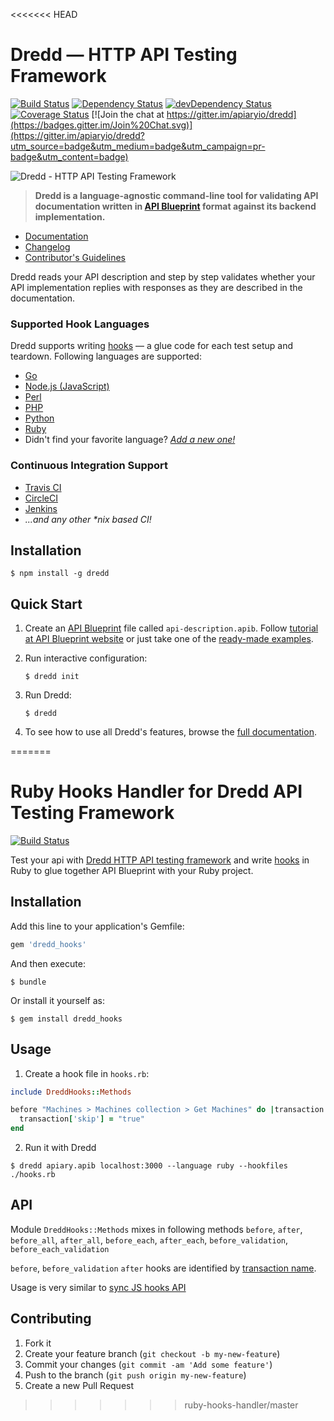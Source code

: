 <<<<<<< HEAD
# Dredd — HTTP API Testing Framework

[![Build Status](https://travis-ci.org/apiaryio/dredd.svg?branch=master)](https://travis-ci.org/apiaryio/dredd)
[![Dependency Status](https://david-dm.org/apiaryio/dredd.svg)](https://david-dm.org/apiaryio/dredd)
[![devDependency Status](https://david-dm.org/apiaryio/dredd/dev-status.svg)](https://david-dm.org/apiaryio/dredd#info=devDependencies)
[![Coverage Status](https://coveralls.io/repos/apiaryio/dredd/badge.svg?branch=master)](https://coveralls.io/r/apiaryio/dredd?branch=master)
[![Join the chat at https://gitter.im/apiaryio/dredd](https://badges.gitter.im/Join%20Chat.svg)](https://gitter.im/apiaryio/dredd?utm_source=badge&utm_medium=badge&utm_campaign=pr-badge&utm_content=badge)

![Dredd - HTTP API Testing Framework](img/dredd.png?v=3&raw=true)

> **Dredd is a language-agnostic command-line tool for validating
API documentation written in [API Blueprint][] format against its backend
implementation.**

- [Documentation][]
- [Changelog][]
- [Contributor's Guidelines][]

Dredd reads your API description and step by step validates whether your API
implementation replies with responses as they are described in the
documentation.

### Supported Hook Languages

Dredd supports writing [hooks](http://dredd.readthedocs.org/en/latest/hooks/)
— a glue code for each test setup and teardown. Following languages are supported:

- [Go](http://dredd.readthedocs.org/en/latest/hooks-go/)
- [Node.js (JavaScript)](http://dredd.readthedocs.org/en/latest/hooks-nodejs/)
- [Perl](http://dredd.readthedocs.org/en/latest/hooks-perl/)
- [PHP](http://dredd.readthedocs.org/en/latest/hooks-php/)
- [Python](http://dredd.readthedocs.org/en/latest/hooks-python/)
- [Ruby](http://dredd.readthedocs.org/en/latest/hooks-ruby/)
- Didn't find your favorite language? _[Add a new one!](https://dredd.readthedocs.org/en/latest/hooks-new-language/)_

### Continuous Integration Support

- [Travis CI][]
- [CircleCI][]
- [Jenkins][]
- _...and any other *nix based CI!_

## Installation

```
$ npm install -g dredd
```

## Quick Start

1.  Create an [API Blueprint][] file called `api-description.apib`.
    Follow [tutorial at API Blueprint website][API Blueprint tutorial]
    or just take one of the [ready-made examples][API Blueprint examples].
2.  Run interactive configuration:

    ```shell
    $ dredd init
    ```
3.  Run Dredd:

    ```shell
    $ dredd
    ```
4.  To see how to use all Dredd's features, browse the
    [full documentation][Documentation].


[API Blueprint]: http://apiblueprint.org/
[API Blueprint tutorial]: https://apiblueprint.org/documentation/tutorial.html
[API Blueprint examples]: https://github.com/apiaryio/api-blueprint/tree/master/examples

[Documentation]: http://dredd.readthedocs.org/en/latest/
[Changelog]: CHANGELOG.md
[Contributor's Guidelines]: CONTRIBUTING.md

[Travis CI]: https://travis-ci.org/
[CircleCI]: https://circleci.com/
[Jenkins]: http://jenkins-ci.org/
=======

# Ruby Hooks Handler for Dredd API Testing Framework

[![Build Status](https://travis-ci.org/apiaryio/dredd-hooks-ruby.svg?branch=master)](https://travis-ci.org/apiaryio/dredd-hooks-ruby)

Test your api with [Dredd HTTP API testing framework](https://github.com/apiaryio/dredd) and write [hooks](http://dredd.readthedocs.org/en/latest/hooks/) in Ruby to glue together API Blueprint with your Ruby project.

## Installation

Add this line to your application's Gemfile:

```ruby
gem 'dredd_hooks'
```

And then execute:

    $ bundle

Or install it yourself as:

    $ gem install dredd_hooks

## Usage

1. Create a hook file in `hooks.rb`:

```ruby
include DreddHooks::Methods

before "Machines > Machines collection > Get Machines" do |transaction|
  transaction['skip'] = "true"
end
```

2. Run it with Dredd

```
$ dredd apiary.apib localhost:3000 --language ruby --hookfiles ./hooks.rb
```

## API

Module `DreddHooks::Methods` mixes in following methods `before`, `after`, `before_all`, `after_all`, `before_each`, `after_each`, `before_validation`, `before_each_validation`

`before`, `before_validation` `after` hooks are identified by [transaction name](http://dredd.readthedocs.org/en/latest/hooks/#getting-transaction-names).

Usage is very similar to [sync JS hooks API](http://dredd.readthedocs.org/en/latest/hooks/#sync-api)

## Contributing

1. Fork it
2. Create your feature branch (`git checkout -b my-new-feature`)
3. Commit your changes (`git commit -am 'Add some feature'`)
4. Push to the branch (`git push origin my-new-feature`)
5. Create a new Pull Request
>>>>>>> ruby-hooks-handler/master
